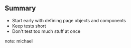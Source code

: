 ## Summary

- Start early with defining page objects and components
- Keep tests short
- Don't test too much stuff at once

note:
michael
